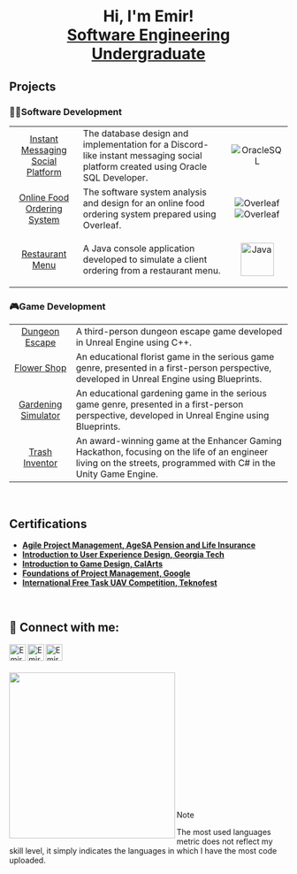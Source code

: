 <h1 align="center">Hi, I'm Emir! <br/><a href="https://github.com/emirsari">Software Engineering Undergraduate</a>
<br />
<h2 align="left">Projects</h2>

<h3 align="left">👨‍💻Software Development </h3>

|    |    |    |
| :---:        |    :----   |    :----:   |
| [Instant Messaging Social Platform](https://github.com/emirsari/InstantMessagingSocialPlatform)   | The database design and implementation for a Discord-like instant messaging social platform created using Oracle SQL Developer. | <p align="center"> <img alt="OracleSQL" src="https://img.shields.io/badge/Oracle-F80000?style=for-the-badge&logo=Oracle&logoColor=white" /> </p> |
| [Online Food Ordering System](https://github.com/emirsari/OnlineFoodOrderingSystem)   | The software system analysis and design for an online food ordering system prepared using Overleaf. | <p align="center"> <img alt="Overleaf" src="https://img.shields.io/badge/Overleaf-47A141?style=for-the-badge&logo=Overleaf&logoColor=white" /> <img alt="Overleaf" src="https://img.shields.io/badge/LaTeX-47A141?style=for-the-badge&logo=LaTeX&logoColor=white" /> </p> |
| [Restaurant Menu](https://github.com/emirsari/RestaurantMenu)     | A Java console application developed to simulate a client ordering from a restaurant menu. | <p align="center"> <img alt="Java" height="60px" src="https://cdn.jsdelivr.net/gh/devicons/devicon@latest/icons/java/java-original-wordmark.svg" /> </p> |

<h3 align="left">🎮Game Development </h3>

|  |  | 
| :---:        |    :----   |  
| [Dungeon Escape](https://github.com/emirsari/DungeonEscape)   |  A third-person dungeon escape game developed in Unreal Engine using C++. |
| [Flower Shop](https://github.com/emirsari/FlowerShop)     | An educational florist game in the serious game genre, presented in a first-person perspective, developed in Unreal Engine using Blueprints. |
| [Gardening Simulator](https://github.com/emirsari/GardeningSimulator)   |  An educational gardening game in the serious game genre, presented in a first-person perspective, developed in Unreal Engine using Blueprints. |
| [Trash Inventor](https://itch.io/jam/enhancer-gaming-hackathon/rate/2043203)   | An award-winning game at the Enhancer Gaming Hackathon, focusing on the life of an engineer living on the streets, programmed with C# in the Unity Game Engine.

<br />
<h2> Certifications</h2>

- <b>[Agile Project Management, AgeSA Pension and Life Insurance](https://drive.google.com/file/d/14JmGSKSANctLXkHBzC0bnmJnoxNZ1LqR/view?usp=sharing)</b>
- <b>[Introduction to User Experience Design, Georgia Tech](https://coursera.org/share/4be1129c988f2f22b2ba7b8a51839df3)</b>
- <b>[Introduction to Game Design, CalArts](https://coursera.org/share/f28c12041f413dbf9cc1470207401062)</b>
- <b>[Foundations of Project Management, Google](https://coursera.org/share/0237ebc352969e4601c2549ea10000e2)</b>
- <b>[International Free Task UAV Competition, Teknofest](https://drdogrulama.sanayi.gov.tr/tr/verify/20113860991469?ref=email)</b>

<br />
<h2> 🤳 Connect with me:</h2>

[<img align="left" alt="EmirSarı | LinkedIn" height="30px" src="https://camo.githubusercontent.com/591c02e8ff595d43e0b35b1b29aed639a7154b959cd8f8c854b9e176d885b094/68747470733a2f2f696d672e736869656c64732e696f2f62616467652f4c696e6b6564496e2d3030373742353f7374796c653d666f722d7468652d6261646765266c6f676f3d6c696e6b6564696e266c6f676f436f6c6f723d7768697465" />][linkedin]

[linkedin]: https://www.linkedin.com/in/emir-sar%C4%B1-400a832b5/

[<img align="left" alt="EmirSarı | Discord" height="30px" src="https://img.shields.io/badge/Discord-5865F2?style=for-the-badge&logo=discord&logoColor=white" />][discord]

[discord]: https://discordapp.com/users/303133179152302082

[<img align="left" alt="EmirSarı | Instagram" height="30px" src="https://img.shields.io/badge/Instagram-E4405F?style=for-the-badge&logo=instagram&logoColor=white" />][Instagram]

[instagram]: https://www.instagram.com/emirs_home/

<br /><br /><br />
<img align="left" height="300px" src="https://github-readme-stats.vercel.app/api/top-langs/?username=emirsari&theme=dark&size_weight=0.5&count_weight=0.5&langs_count=8"/>

<br /><br /><br /><br /><br /><br /><br /><br /><br /><br /><br /><br /><br />
> [!NOTE]
> The most used languages metric does not reflect my skill level, it simply indicates the languages in which I have the most code uploaded.








<!--
**emirsari/emirsari** is a ✨ _special_ ✨ repository because its `README.md` (this file) appears on your GitHub profile.

Here are some ideas to get you started:

- 🔭 I’m currently working on ...
- 🌱 I’m currently learning ...
- 👯 I’m looking to collaborate on ...
- 🤔 I’m looking for help with ...
- 💬 Ask me about ...
- 📫 How to reach me: ...
- 😄 Pronouns: ...
- ⚡ Fun fact: ...
-->
